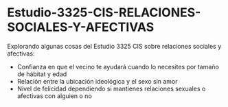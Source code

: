 # Estudio-3325-CIS-RELACIONES-SOCIALES-Y-AFECTIVAS

Explorando algunas cosas del Estudio 3325 CIS sobre relaciones sociales y afectivas:
- Confianza en que el vecino te ayudará cuando lo necesites por tamaño de hábitat y edad
- Relación entre la ubicación ideológica y el sexo sin amor
- Nivel de felicidad dependiendo si mantienes relaciones sexuales o afectivas con alguien o no
